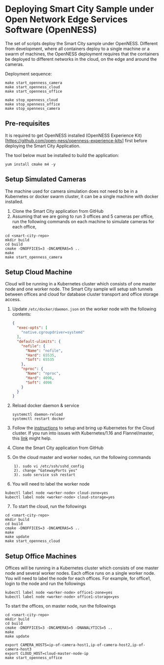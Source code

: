 # Deploying Smart City Sample under Open Network Edge Services Software (OpenNESS)

The set of scripts deploy the Smart City sample under OpenNESS. Different from development, where all containers deploy to a single machine or a swarm of machines, the OpenNESS deployment requires that the containers be deployed to different networks in the cloud, on the edge and around the cameras. 

Deployment sequence:
```
make start_openness_camera
make start_openness_cloud
make start_openness_office
```

```
make stop_openness_cloud
make stop_openness_office
make stop_openness_camera
```

## Pre-requisites
It is required to get OpenNESS installed (OpenNESS Experience Kit)[https://github.com/open-ness/openness-experience-kits] first before deploying the Smart City Application.

The tool below must be installed to build the application:
```
yum install cmake m4 -y
```
## Setup Simulated Cameras

The machine used for camera simulation does not need to be in a Kubernetes or docker swarm cluster, it can be a single machine with docker installed.

1. Clone the Smart City application from GitHub
2. Assuming that we are going to run 3 offices and 5 cameras per office, run the following commands on each machine to simulate cameras for each office,
```
cd <smart-city-repo>
mkdir build
cd build
cmake -DNOFFICES=3 -DNCAMERAS=5 ..
make
make start_openness_camera
```

## Setup Cloud Machine

Cloud will be running in a Kubernetes cluster which consists of one master node and one worker node. The Smart City sample will setup ssh tunnels between offices and cloud for database cluster transport and office storage access. 

1. Update `/etc/docker/daemon.json` on the worker node with the following contents:
    ```json
    {
      "exec-opts": [
        "native.cgroupdriver=systemd"
      ],
      "default-ulimits": {
        "nofile": {
          "Name": "nofile",
          "Hard": 65535,
          "Soft": 65535
        },
        "nproc": {
          "Name": "nproc",
          "Hard": 4096,
          "Soft": 4096
        }
      }
    }
    ```

2. Reload docker daemon & service
    ```
    systemctl daemon-reload
    systemctl restart docker
    ```

3. Follow the [instructions](https://kubernetes.io/docs/setup) to setup and bring up Kubernetes for the Cloud cluster. If you run into issues with Kubernetes/1.16 and Flannel/master, this [link](https://stackoverflow.com/questions/58024643/kubernetes-master-node-not-ready-state) might help.
4. Clone the Smart City application from GitHub
5. On the cloud master and worker nodes, run the following commands
```
    1). sudo vi /etc/ssh/sshd_config
    2). change "GatewayPorts yes"
    3). sudo service ssh restart
```

6. You will need to label the worker node
```
kubectl label node <worker-node> cloud-zone=yes
kubectl label node <worker-node> cloud-storage=yes
```

7. To start the cloud, run the followings
```
cd <smart-city-repo>
mkdir build
cd build
cmake -DNOFFICES=3 -DNCAMERAS=5 ..
make
make update
make start_openness_cloud
```

## Setup Office Machines

Offices will be running in a Kubernetes cluster which consists of one master node and several worker nodes. Each office runs on a single worker node. You will need to label the node for each offices. For example, for office1, login to the node and run the followings

```
kubectl label node <worker-node> office1-zone=yes
kubectl label node <worker-node> office1-storage=yes
```

To start the offices, on master node, run the followings

```
cd <smart-city-repo>
mkdir build
cd build
cmake -DNOFFICES=3 -DNCAMERAS=5 -DNANALYTICS=5 ..
make
make update

export CAMERA_HOSTS=ip-of-camera-host1,ip-of-camera-host2,ip-of-camera-host3
export CLOUD_HOST=cloud-master-node-ip
make start_openness_office
```
